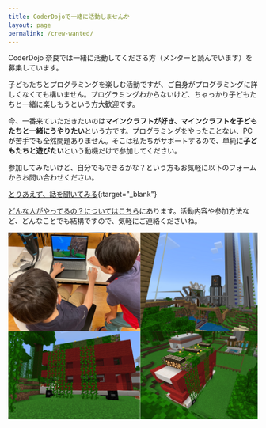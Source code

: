 ```yaml
---
title: CoderDojoで一緒に活動しませんか
layout: page
permalink: /crew-wanted/
---		
```

CoderDojo 奈良では一緒に活動してくださる方（メンターと読んでいます）を募集しています。

子どもたちとプログラミングを楽しむ活動ですが、ご自身がプログラミングに詳しくなくても構いません。プログラミングわからないけど、ちゃっかり子どもたちと一緒に楽しもうという方大歓迎です。

今、一番来ていただきたいのは**マインクラフトが好き、マインクラフトを子どもたちと一緒にうやりたい**という方です。プログラミングをやったことない、PCが苦手でも全然問題ありません。そこは私たちがサポートするので、単純に**子どもたちと遊びたい**という動機だけで参加してください。

参加してみたいけど、自分でもできるかな？という方もお気軽に以下のフォームからお問い合わせください。

[とりあえず、話を聞いてみる](https://forms.gle/tYBwSvrEiEYujNNa7){:target="_blank"}

[どんな人がやってるの？についてはこちら](/staff/)にあります。活動内容や参加方法など、どんなことでも結構ですので、気軽にご連絡くださいね。

![](/assets/images/announcement/minecraft.png)